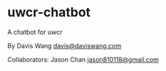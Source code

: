 uwcr-chatbot
============

A chatbot for uwcr

By Davis Wang <davis@daviswang.com>

Collaborators:
Jason Chan <jason810118@gmail.com>